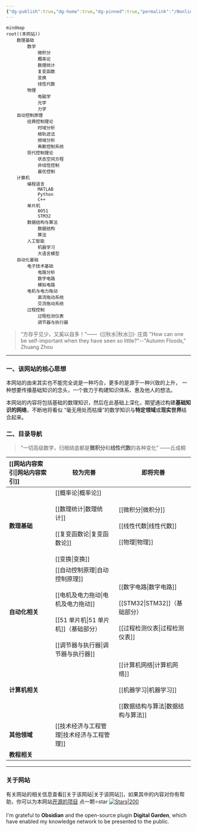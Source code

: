 ```yaml
---
{"dg-publish":true,"dg-home":true,"dg-pinned":true,"permalink":"/Nonlinear/","pinned":true,"tags":["gardenEntry"],"dgPassFrontmatter":true,"noteIcon":"","created":"2024-05-21T15:20:27.767+08:00","updated":"2024-11-12T23:24:56.561+08:00"}
---
```




```mermaid
mindmap
root((本网站))
	数理基础
		数学
			微积分
			概率论
			数理统计
			复变函数
			变换
			线性代数
		物理
			电磁学
			光学
			力学
	自动控制原理
		经典控制理论
		    时域分析
		    根轨迹法
		    频域分析
		    离散控制系统
		现代控制理论
			状态空间方程
			非线性控制
			最优控制
	计算机
		编程语言
			MATLAB
			Python
			C++
		单片机
		    8051
		    STM32
		数据结构与算法
			数据结构
			算法
		人工智能
			机器学习
			大语言模型
	自动化基础
		电子技术基础
			电路分析
			数字电路
			模拟电路
		电机与电力拖动
			直流拖动系统
			交流拖动系统
		过程控制
			过程检测仪表
			调节器与执行器
```

>“方存乎见少，又奚以自多！”——《[[秋水\|秋水]]》· 庄周
>"How can one be self-important when they have seen so little?"--"Autumn Floods," Zhuang Zhou

***
### 一、该网站的核心思想 
本网站的由来其实也不能完全说是一种巧合，更多的是源于一种兴致的上升，
一种想要传播基础知识的念头，一个致力于构建知识体系、惠及他人的想法。

本网站的内容将包括基础的数理知识，然后在此基础上深化，期望通过构建**基础知识的网络**，不断地将看似 “毫无用处而枯燥”的数学知识与**特定领域**或**现实世界**结合起来。


### 二、目录导航
>“一切高级数学，归根结底都是**微积分**和**线性代数**的各种变化”     ——丘成桐


| [[网站内容索引\|网站内容索引]]<br> | **较为完善**                                                                     | **即将完善**                                          |
| :------------- | ---------------------------------------------------------------------------- | ------------------------------------------------- |
| **数理基础**       | [[概率论\|概率论]]<br><br>[[数理统计\|数理统计]]<br><br>[[复变函数论\|复变函数论]]<br><br>[[变换\|变换]]<br>                   | [[微积分\|微积分]]<br><br>[[线性代数\|线性代数]]<br><br>[[物理\|物理]]             |
| **自动化相关**      | [[自动控制原理\|自动控制原理]]<br><br>[[电机及电力拖动\|电机及电力拖动]]<br><br>[[51 单片机\|51 单片机]]（基础部分）<br><br>[[调节器与执行器\|调节器与执行器]]<br> | [[数字电路\|数字电路]]<br><br>[[STM32\|STM32]]（基础部分）<br><br>[[过程检测仪表\|过程检测仪表]] |
| **计算机相关**      |                                                                              | [[计算机网络\|计算机网络]]<br><br>[[机器学习\|机器学习]]<br><br>[[数据结构与算法\|数据结构与算法]]<br>  |
| **其他领域**       | [[技术经济与工程管理\|技术经济与工程管理]]                                                                |                                                   |
| **教程相关**       |                                                                              |                                                   |

***
### 关于网站
有关网站的相关信息查看[[关于该网站\|关于该网站]]，如果其中的内容对你有帮助，你可以为本网站[开源的项目](https://github.com/UNLINEARITY/Learn-for-Everything) 点一颗⭐star
[![Stars|200](https://img.shields.io/github/stars/UNLINEARITY/Learn-Everything.svg)](https://github.com/UNLINEARITY/Learn-Everything/stargazers)

I'm grateful to **Obsidian** and the open-source plugin **Digital Garden**, which have enabled my knowledge network to be presented to the public.

